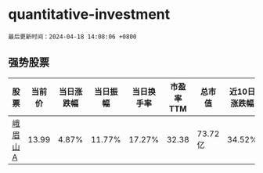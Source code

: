 # quantitative-investment

`最后更新时间：2024-04-18 14:08:06 +0800`

## 强势股票

|股票|当前价|当日涨跌幅|当日振幅|当日换手率|市盈率TTM|总市值|近10日涨跌幅|
|----|----|----|----|----|----|----|----|
|[峨眉山A](https://xueqiu.com/S/SZ000888)|13.99|4.87%|11.77%|17.27%|32.38|73.72亿|34.52%|
